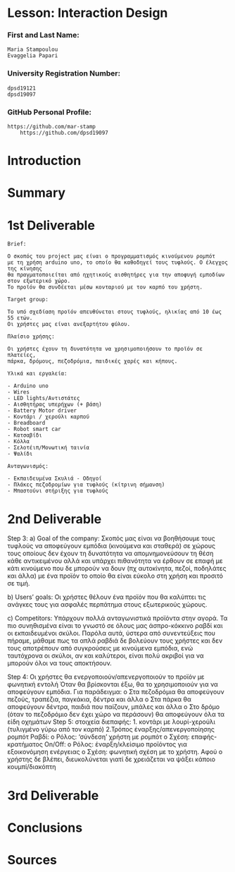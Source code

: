 # Lesson: Interaction Design

### First and Last Name: 
    Maria Stampoulou
    Evaggelia Papari
### University Registration Number:
    dpsd19121
    dpsd19097
### GitHub Personal Profile: 
    https://github.com/mar-stamp 
		https://github.com/dpsd19097
		
# Introduction

# Summary


# 1st Deliverable

	Brief: 
	
	Ο σκοπός του project μας είναι ο προγραμματισμός κινούμενου ρομπότ 
	με τη χρήση arduino uno, το οποίο θα καθοδηγεί τους τυφλούς. Ο έλεγχος της κίνησης 
	θα πραγματοποιείται από ηχητικούς αισθητήρες για την αποφυγή εμποδίων στον εξωτερικό χώρο. 
	Το προϊόν θα συνδέεται μέσω κονταριού με τον καρπό του χρήστη.
	
	Target group: 
	
	Το υπό σχεδίαση προϊόν απευθύνεται στους τυφλούς, ηλικίας από 10 έως 55 ετών. 
	Οι χρήστες μας είναι ανεξαρτήτου φύλου.
	
	Πλαίσιο χρήσης: 
	
	Οι χρήστες έχουν τη δυνατότητα να χρησιμοποιήσουν το προϊόν σε πλατείες, 
	πάρκα, δρόμους, πεζοδρόμια, παιδικές χαρές και κήπους.
	
	Υλικά και εργαλεία: 
	
	- Arduino unο 
	- Wires
	- LED lights/Αντιστάτες 
	- Αισθητήρας υπερήχων (+ βάση)
	- Battery Motor driver
	- Κοντάρι / χερούλι καρπού
	- Breadboard 
	- Robot smart car 
	- Κατσαβίδι
	- Κόλλα
	- Σελοτέιπ/Μονωτική ταινία 
	- Ψαλίδι
	
	Ανταγωνισμός:
	
	- Εκπαιδευμένα Σκυλιά - Οδηγοί 
	- Πλάκες πεζοδρομίων για τυφλούς (κίτρινη σήμανση)
	- Μπαστούνι στήριξης για τυφλούς

# 2nd Deliverable

Step 3: 
a)	Goal of the company:
Σκοπός μας είναι να βοηθήσουμε τους τυφλούς να αποφεύγουν εμπόδια (κινούμενα και σταθερά) σε χώρους τους οποίους δεν έχουν τη δυνατότητα να απομνημονεύσουν τη θέση κάθε αντικειμένου αλλά και υπάρχει πιθανότητα να έρθουν σε επαφή με κάτι κινούμενο που δε μπορούν να δουν (πχ αυτοκίνητα, πεζοί, ποδηλάτες και άλλα) με ένα προϊόν το οποίο θα είναι εύκολο στη χρήση και προσιτό σε τιμή.

b)	Users’ goals:
Οι χρήστες θέλουν ένα προϊόν που θα καλύπτει τις ανάγκες τους για ασφαλές περπάτημα στους εξωτερικούς χώρους. 

c)	Competitors: 
Υπάρχουν πολλά ανταγωνιστικά προϊόντα στην αγορά. Τα πιο συνηθισμένα είναι το γνωστό σε όλους μας άσπρο-κόκκινο ραβδί και οι εκπαιδευμένοι σκύλοι. Παρόλα αυτά, ύστερα από συνεντεύξεις που πήραμε, μάθαμε πως τα απλά ραβδιά δε βολεύουν τους χρήστες και δεν τους αποτρέπουν από συγκρούσεις με κινούμενα εμπόδια, ενώ ταυτόχρονα οι σκύλοι, αν και καλύτεροι, είναι πολύ ακριβοί για να μπορούν όλοι να τους αποκτήσουν.
   
Step 4:
Οι χρήστες θα ενεργοποιούν/απενεργοποιούν το προϊόν με φωνητική εντολή
Όταν θα βρίσκονται έξω, θα το χρησιμοποιούν για να αποφεύγουν εμπόδια. Για παράδειγμα:
o	Στα πεζοδρόμια θα αποφεύγουν πεζούς, τραπέζια, παγκάκια, δέντρα και άλλα
o	Στα πάρκα θα αποφεύγουν δέντρα, παιδιά που παίζουν, μπάλες και άλλα
o	Στο δρόμο (όταν το πεζοδρόμιο δεν έχει χώρο να περάσουν) θα αποφεύγουν όλα τα είδη οχημάτων
Step 5: 
στοιχεία διεπαφής: 1. κοντάρι με λουρί-χερούλι (τυλιγμένο γύρω από τον καρπό)
                                    2.Τρόπος έναρξης/απενεργοποίησης ρομπότ 
Ραβδί:
o	Ρόλος: ‘σύνδεση’ χρήστη με ρομπότ
o	Σχέση:  επαφής- κρατήματος
On/Off:
o	Ρόλος: έναρξη/κλείσιμο προϊόντος για εξοικονόμηση ενέργειας 
o	Σχέση: φωνητική σχέση με το χρήστη. Αφού ο χρήστης δε βλέπει, διευκολύνεται γιατί δε χρειάζεται να ψάξει κάποιο κουμπί/διακόπτη


# 3rd Deliverable 


# Conclusions


# Sources
